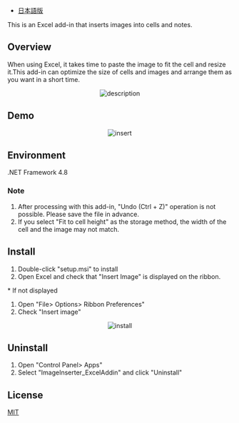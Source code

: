 - [日本語版](/docs/README_JP.md)

This is an Excel add-in that inserts images into cells and notes.

## Overview
When using Excel, it takes time to paste the image to fit the cell and resize it.This add-in can optimize the size of cells and images and arrange them as you want in a short time.

<div align="center">
<img src="../images/demo_description.png" alt="description" title="demo_description_JP">
</div>

## Demo

<div align="center">
<img src="../images/demo_insert_JP.gif" alt="insert" title="demo_insert_JP">
</div>

## Environment

.NET Framework 4.8

### Note

1. After processing with this add-in, "Undo (Ctrl + Z)" operation is not possible. Please save the file in advance.
1. If you select "Fit to cell height" as the storage method, the width of the cell and the image may not match.

## Install

1. Double-click "setup.msi" to install
1. Open Excel and check that "Insert Image" is displayed on the ribbon.

\* If not displayed
1. Open "File> Options> Ribbon Preferences"
1. Check "Insert image"

<div align="center">
<img src="../images/demo_install_JP.gif" alt="install" title="demo_install_JP">
</div>

## Uninstall

1. Open "Control Panel> Apps"
1. Select "ImageInserter_ExcelAddin" and click "Uninstall"

## License

[MIT](../LICENSE)
